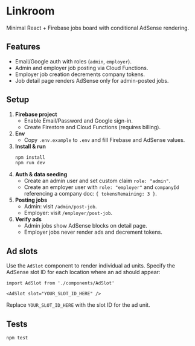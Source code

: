 # Linkroom

Minimal React + Firebase jobs board with conditional AdSense rendering.

## Features
- Email/Google auth with roles (`admin`, `employer`).
- Admin and employer job posting via Cloud Functions.
- Employer job creation decrements company tokens.
- Job detail page renders AdSense only for admin-posted jobs.

## Setup
1. **Firebase project**
   - Enable Email/Password and Google sign-in.
   - Create Firestore and Cloud Functions (requires billing).
2. **Env**
   - Copy `.env.example` to `.env` and fill Firebase and AdSense values.
3. **Install & run**
   ```bash
   npm install
   npm run dev
   ```
4. **Auth & data seeding**
   - Create an admin user and set custom claim `role: "admin"`.
   - Create an employer user with `role: "employer"` and `companyId` referencing a company doc: `{ tokensRemaining: 3 }`.
5. **Posting jobs**
   - Admin: visit `/admin/post-job`.
   - Employer: visit `/employer/post-job`.
6. **Verify ads**
   - Admin jobs show AdSense blocks on detail page.
   - Employer jobs never render ads and decrement tokens.

## Ad slots

Use the `AdSlot` component to render individual ad units. Specify the AdSense slot ID for each location where an ad should appear:

```tsx
import AdSlot from './components/AdSlot'

<AdSlot slot="YOUR_SLOT_ID_HERE" />
```

Replace `YOUR_SLOT_ID_HERE` with the slot ID for the ad unit.

## Tests
```
npm test
```
